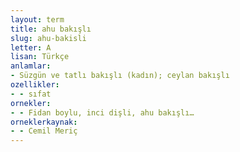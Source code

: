 ```yaml
---
layout: term
title: ahu bakışlı
slug: ahu-bakisli
letter: A
lisan: Türkçe
anlamlar:
- Süzgün ve tatlı bakışlı (kadın); ceylan bakışlı
ozellikler:
- - sıfat
ornekler:
- - Fidan boylu, inci dişli, ahu bakışlı…
orneklerkaynak:
- - Cemil Meriç
---
```

